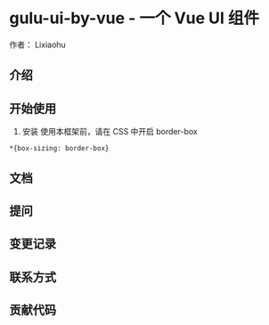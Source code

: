 # gulu-ui-by-vue - 一个 Vue UI 组件

作者： Lixiaohu

## 介绍

## 开始使用 

1. 安装
使用本框架前，请在 CSS 中开启 border-box

```
*{box-sizing: border-box}
```

## 文档

## 提问

## 变更记录

## 联系方式

## 贡献代码